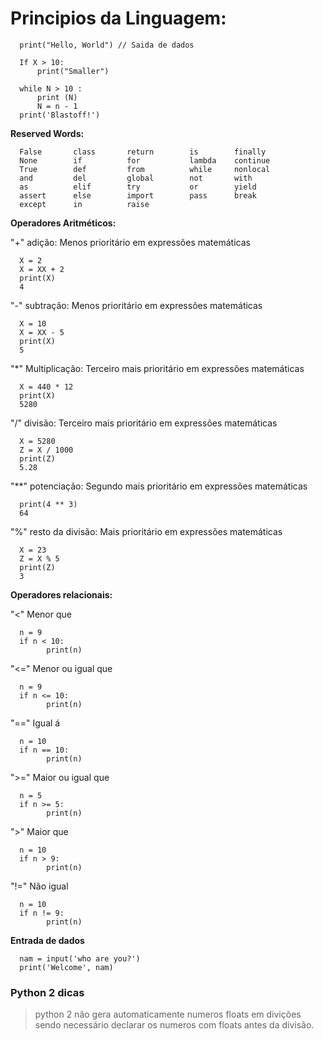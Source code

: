 # Principios da Linguagem:
      
      print("Hello, World") // Saida de dados

      If X > 10:
          print("Smaller")

      while N > 10 :
          print (N)
          N = n - 1
      print('Blastoff!')
      
**Reserved Words:**

      False       class       return        is        finally
      None        if          for           lambda    continue
      True        def         from          while     nonlocal
      and         del         global        not       with
      as          elif        try           or        yield
      assert      else        import        pass      break
      except      in          raise

**Operadores Aritméticos:**

"+" adição: Menos prioritário em expressões matemáticas
    
      X = 2
      X = XX + 2
      print(X)
      4

"-" subtração: Menos prioritário em expressões matemáticas
    
      X = 10
      X = XX - 5
      print(X)
      5

"*" Multiplicação: Terceiro mais prioritário em expressões matemáticas

      X = 440 * 12
      print(X)
      5280

"/" divisão: Terceiro mais prioritário em expressões matemáticas
    
      X = 5280
      Z = X / 1000
      print(Z)
      5.28

"**" potenciação: Segundo mais prioritário em expressões matemáticas

      print(4 ** 3)
      64

"%" resto da divisão: Mais prioritário em expressões matemáticas

      X = 23
      Z = X % 5
      print(Z)
      3

**Operadores relacionais:**

"<" Menor que
      
      n = 9
      if n < 10:
            print(n)
     
"<=" Menor ou igual que
      
      n = 9
      if n <= 10:
            print(n)
            
"==" Igual á
      
      n = 10
      if n == 10:
            print(n)

">=" Maior ou igual que

      n = 5
      if n >= 5:
            print(n)
            
">" Maior que 

      n = 10
      if n > 9:
            print(n)
            
"!=" Não igual

      n = 10
      if n != 9:
            print(n)
       

**Entrada de dados**

      nam = input('who are you?')
      print('Welcome', nam)

### Python 2 dicas

> python 2 não gera automaticamente numeros floats em divições sendo necessário declarar os numeros com floats antes da divisão.
